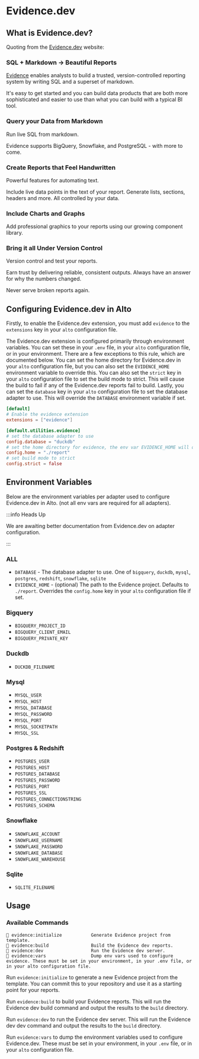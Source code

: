 # Evidence.dev

## What is Evidence.dev?

Quoting from the [Evidence.dev](https://evidence.dev) website:

### SQL + Markdown → Beautiful Reports

[Evidence](https://evidence.dev) enables analysts to build a trusted, version-controlled reporting system by writing SQL and a superset of markdown.

It's easy to get started and you can build data products that are both more sophisticated and easier to use than what you can build with a typical BI tool.

### Query your Data from Markdown

Run live SQL from markdown.

Evidence supports BigQuery, Snowflake, and PostgreSQL - with more to come.

### Create Reports that Feel Handwritten

Powerful features for automating text.

Include live data points in the text of your report. Generate lists, sections, headers and more. All controlled by your data.

### Include Charts and Graphs

Add professional graphics to your reports using our growing component library.

### Bring it all Under Version Control

Version control and test your reports.

Earn trust by delivering reliable, consistent outputs. Always have an answer for why the numbers changed.

Never serve broken reports again.

## Configuring Evidence.dev in Alto

Firstly, to enable the Evidence.dev extension, you must add `evidence` to the `extensions` key in your `alto` configuration file.

The Evidence.dev extension is configured primarily through environment variables. You can set these in your `.env` file, in your `alto` configuration file, or in your environment. There are a few exceptions to this rule, which are documented below. You can set the home directory for Evidence.dev in your `alto` configuration file, but you can also set the `EVIDENCE_HOME` environment variable to override this. You can also set the `strict` key in your `alto` configuration file to set the build mode to strict. This will cause the build to fail if any of the Evidence.dev reports fail to build. Lastly, you can set the `database` key in your `alto` configuration file to set the database adapter to use. This will override the `DATABASE` environment variable if set.

```toml title="alto.toml"
[default]
# Enable the evidence extension
extensions = ["evidence"]

[default.utilities.evidence]
# set the database adapter to use
config.database = "duckdb"
# set the home directory for evidence, the env var EVIDENCE_HOME will override this
config.home = "./report"
# set build mode to strict
config.strict = false
```

## Environment Variables

Below are the environment variables per adapter used to configure Evidence.dev in Alto. (not all env vars are required for all adapters).

:::info Heads Up

We are awaiting better documentation from Evidence.dev on adapter configuration.

:::

### ALL

- `DATABASE` - The database adapter to use. One of `bigquery`, `duckdb`, `mysql`, `postgres`, `redshift`, `snowflake`, `sqlite`
- `EVIDENCE_HOME` - (optional) The path to the Evidence project. Defaults to `./report`. Overrides the `config.home` key in your `alto` configuration file if set.

### Bigquery

- `BIGQUERY_PROJECT_ID`
- `BIGQUERY_CLIENT_EMAIL`
- `BIGQUERY_PRIVATE_KEY`

### Duckdb

- `DUCKDB_FILENAME`

### Mysql

- `MYSQL_USER`
- `MYSQL_HOST`
- `MYSQL_DATABASE`
- `MYSQL_PASSWORD`
- `MYSQL_PORT`
- `MYSQL_SOCKETPATH`
- `MYSQL_SSL`

### Postgres & Redshift

- `POSTGRES_USER`
- `POSTGRES_HOST`
- `POSTGRES_DATABASE`
- `POSTGRES_PASSWORD`
- `POSTGRES_PORT`
- `POSTGRES_SSL`
- `POSTGRES_CONNECTIONSTRING`
- `POSTGRES_SCHEMA`

### Snowflake

- `SNOWFLAKE_ACCOUNT`
- `SNOWFLAKE_USERNAME`
- `SNOWFLAKE_PASSWORD`
- `SNOWFLAKE_DATABASE`
- `SNOWFLAKE_WAREHOUSE`

### Sqlite

- `SQLITE_FILENAME`


## Usage

### Available Commands

```
🚀 evidence:initialize           Generate Evidence project from template.
🚀 evidence:build                Build the Evidence dev reports.
🚀 evidence:dev                  Run the Evidence dev server.
🚀 evidence:vars                 Dump env vars used to configure evidence. These must be set in your environment, in your .env file, or in your alto configuration file.
```

Run `evidence:initialize` to generate a new Evidence project from the template. You can commit this to your repository and use it as a starting point for your reports.

Run `evidence:build` to build your Evidence reports. This will run the Evidence dev build command and output the results to the `build` directory.

Run `evidence:dev` to run the Evidence dev server. This will run the Evidence dev dev command and output the results to the `build` directory.

Run `evidence:vars` to dump the environment variables used to configure Evidence.dev. These must be set in your environment, in your `.env` file, or in your `alto` configuration file.
